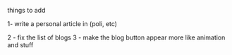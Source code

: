 things to add

1- write a personal article in (poli, etc)

2 - fix the list of blogs 
3 - make  the blog button appear more like animation and stuff
